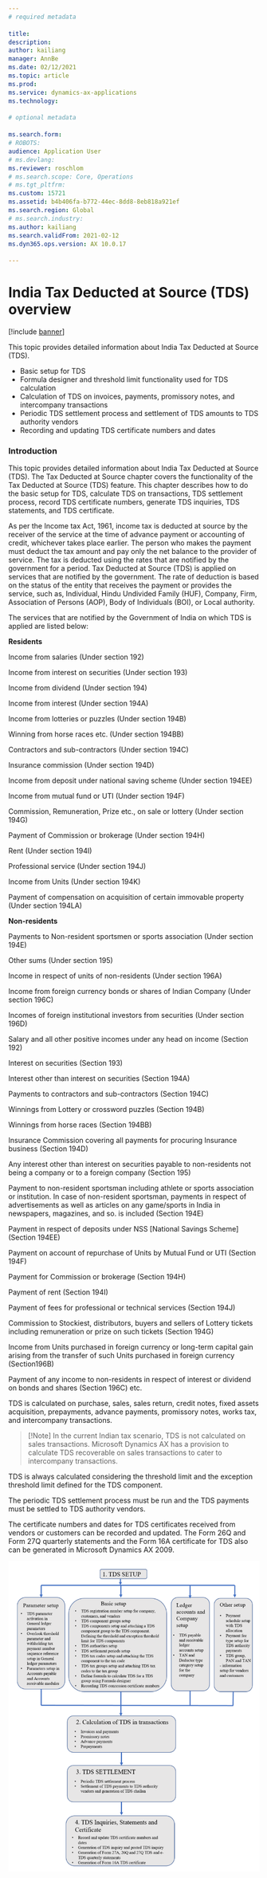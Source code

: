 ```yaml
---
# required metadata

title: 
description: 
author: kailiang
manager: AnnBe
ms.date: 02/12/2021
ms.topic: article
ms.prod: 
ms.service: dynamics-ax-applications
ms.technology: 

# optional metadata

ms.search.form: 
# ROBOTS: 
audience: Application User
# ms.devlang: 
ms.reviewer: roschlom
# ms.search.scope: Core, Operations
# ms.tgt_pltfrm: 
ms.custom: 15721
ms.assetid: b4b406fa-b772-44ec-8dd8-8eb818a921ef
ms.search.region: Global
# ms.search.industry: 
ms.author: kailiang
ms.search.validFrom: 2021-02-12
ms.dyn365.ops.version: AX 10.0.17

---
```


# India Tax Deducted at Source (TDS) overview

[!include [banner](../includes/banner.md)]

This topic provides detailed information about India Tax Deducted at Source (TDS).

- Basic setup for TDS
- Formula designer and threshold limit functionality used for TDS calculation
- Calculation of TDS on invoices, payments, promissory notes, and intercompany transactions
- Periodic TDS settlement process and settlement of TDS amounts to TDS authority vendors
- Recording and updating TDS certificate numbers and dates

### Introduction

This topic provides detailed information about India Tax Deducted at Source (TDS). The Tax Deducted at Source chapter covers the functionality of the Tax Deducted at Source (TDS) feature. This chapter describes how to do the basic setup for TDS, calculate TDS on transactions, TDS settlement process, record TDS certificate numbers, generate TDS inquiries, TDS statements, and TDS certificate.

As per the Income tax Act, 1961, income tax is deducted at source by the receiver of the service at the time of advance payment or accounting of credit, whichever takes place earlier. The person who makes the payment must deduct the tax amount and pay only the net balance to the provider of service. The tax is deducted using the rates that are notified by the government for a period. Tax Deducted at Source (TDS) is applied on services that are notified by the government. The rate of deduction is based on the status of the entity that receives the payment or provides the service, such as, Individual, Hindu Undivided Family (HUF), Company, Firm, Association of Persons (AOP), Body of Individuals (BOI), or Local authority. 

The services that are notified by the Government of India on which TDS is applied are listed below:

 

**Residents**

Income from salaries (Under section 192)

Income from interest on securities (Under section 193)

Income from dividend (Under section 194)

Income from interest (Under section 194A)

Income from lotteries or puzzles (Under section 194B)

Winning from horse races etc. (Under section 194BB)

Contractors and sub-contractors (Under section 194C)

Insurance commission (Under section 194D)

Income from deposit under national saving scheme (Under section 194EE)

Income from mutual fund or UTI (Under section 194F)

Commission, Remuneration, Prize etc., on sale or lottery (Under section 194G)

Payment of Commission or brokerage (Under section 194H)

Rent (Under section 194I)

Professional service (Under section 194J)

Income from Units (Under section 194K)

Payment of compensation on acquisition of certain immovable property (Under section 194LA)

**Non-residents**

Payments to Non-resident sportsmen or sports association (Under section 194E)

Other sums (Under section 195)

Income in respect of units of non-residents (Under section 196A)

Income from foreign currency bonds or shares of Indian Company (Under section 196C)

Incomes of foreign institutional investors from securities (Under section 196D)

Salary and all other positive incomes under any head on income (Section 192)

Interest on securities (Section 193)

Interest other than interest on securities (Section 194A)

Payments to contractors and sub-contractors (Section 194C)

Winnings from Lottery or crossword puzzles (Section 194B)

Winnings from horse races (Section 194BB)

Insurance Commission covering all payments for procuring Insurance business (Section 194D)

Any interest other than interest on securities payable to non-residents not being a company or to a foreign company (Section 195)

Payment to non-resident sportsman including athlete or sports association or institution. In case of non-resident sportsman, payments in respect of advertisements as well as articles on any game/sports in India in newspapers, magazines, and so. is included (Section 194E)

Payment in respect of deposits under NSS \[National Savings Scheme\](Section 194EE)

Payment on account of repurchase of Units by Mutual Fund or UTI (Section 194F)

Payment for Commission or brokerage (Section 194H)

Payment of rent (Section 194I)

Payment of fees for professional or technical services (Section 194J)

Commission to Stockiest, distributors, buyers and sellers of Lottery tickets including remuneration or prize on such tickets (Section 194G)

Income from Units purchased in foreign currency or long-term capital gain arising from the transfer of such Units purchased in foreign currency (Section196B)

Payment of any income to non-residents in respect of interest or dividend on bonds and shares (Section 196C) etc.

TDS is calculated on purchase, sales, sales return, credit notes, fixed assets acquisition, prepayments, advance payments, promissory notes, works tax, and intercompany transactions.



>  [!Note]
>  In the current Indian tax scenario,  TDS is not calculated on sales transactions. Microsoft Dynamics AX  has a provision to calculate TDS recoverable on sales transactions to cater  to intercompany transactions. 

TDS is always calculated considering the threshold limit and the exception threshold limit defined for the TDS component.

The periodic TDS settlement process must be run and the TDS payments must be settled to TDS authority vendors.

The certificate numbers and dates for TDS certificates received from vendors or customers can be recorded and updated. The Form 26Q and Form 27Q quarterly statements and the Form 16A certificate for TDS also can be generated in Microsoft Dynamics AX 2009.

[![TDS overview](./media/apac-ind-TDS-3.png)](./media/apac-ind-TDS-3.png)

